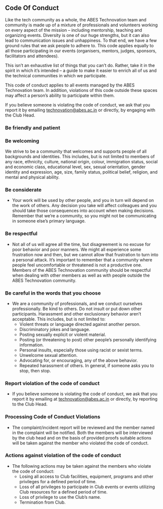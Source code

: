 ## Code Of Conduct

Like the tech community as a whole, the ABES Technovation team and community is made up of a mixture of professionals and volunteers
working on every aspect of the mission – including mentorship, teaching and organizing events.
Diversity is one of our huge strengths, but it can also lead to communication issues and unhappiness. To that end, we have a few ground
rules that we ask people to adhere to. This code applies equally to all those participating in our events (organisers, mentors, judges, 
sponsors, facilitators and attendees).

This isn’t an exhaustive list of things that you can’t do. Rather, take it in the spirit in which it’s intended – a guide to make it 
easier to enrich all of us and the technical communities in which we participate.

This code of conduct applies to all events managed by the ABES Technovation team. In addition, violations of this code outside these spaces
may affect a person’s ability to participate within them.

If you believe someone is violating the code of conduct, we ask that you report it by emailing technovation@abes.ac.in or directly, 
by engaging with the Club Head.

### Be friendly and patient

### Be welcoming
  We strive to be a community that welcomes and supports people of all backgrounds and identities. This includes, but is not limited to 
  members of any race, ethnicity, culture, national origin, colour, immigration status, social and economic class, educational level, sex, 
  sexual orientation, gender identity and expression, age, size, family status, political belief, religion, and mental and physical ability.
  
### Be considerate
-  Your work will be used by other people, and you in turn will depend on the work of others. Any decision you take will affect colleagues 
   and you should take those consequences into account when making decisions. Remember that we’re a community, so you might not 
   be communicating in someone else’s primary language.  
   
### Be respectful
-  Not all of us will agree all the time, but disagreement is no excuse for poor behavior and poor manners. We might all experience some 
   frustration now and then, but we cannot allow that frustration to turn into a personal attack. It’s important to remember that a community 
   where people feel uncomfortable or threatened is not a productive one. Members of the ABES Technovation community should be respectful when 
   dealing with other members as well as with people outside the ABES Technovation community.
   
### Be careful in the words that you choose
-  We are a community of professionals, and we conduct ourselves professionally. Be kind to others. Do not insult or put down other 
   participants. Harassment and other exclusionary behavior aren’t acceptable. This includes, but is not limited to:
   - Violent threats or language directed against another person.
   - Discriminatory jokes and language.
   - Posting sexually explicit or violent material.
   - Posting (or threatening to post) other people’s personally identifying information.
   - Personal insults, especially those using racist or sexist terms.
   - Unwelcome sexual attention.
   - Advocating for, or encouraging, any of the above behavior.
   - Repeated harassment of others. In general, if someone asks you to stop, then stop.
   
### Report violation of the code of conduct
-   If you believe someone is violating the code of conduct, we ask that you report it by emailing at technovation@abes.ac.in or directly, by reporting to the Club Head.

### Processing Code of Conduct Violations
-   The complaint/incident report will be reviewed and the member named in the complaint will be notified. Both the members will be interviewed by the club head and on the basis of provided proofs suitable actions will be taken against the member who violated the code of conduct.
  
### Actions against violation of the code of conduct
-   The following actions may be taken against the members who violate the code of conduct:
    -   Losing all access to Club facilities, equipment, programs and other privileges for a defined period of time.
    -   Loss of all privileges to participate in Club events or events utilizing Club resources for a defined period of time.
    -   Loss of privilege to use the Club’s name.
    -   Termination from Club.
